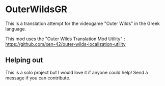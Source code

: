# OuterWildsGR

This is a translation attempt for the videogame "Outer Wilds" in the Greek language.

This mod uses the "Outer Wilds Translation Mod Utility" :
https://github.com/xen-42/outer-wilds-localization-utility

## Helping out

This is a solo project but I would love it if anyone could help! Send a message if you can contribute.